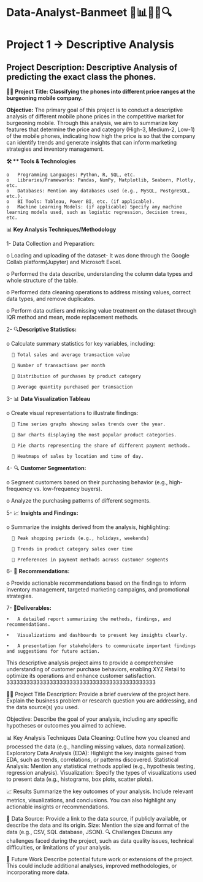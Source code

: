 # Data-Analyst-Banmeet   📂📊🧑‍💻🔍

# Project 1 -> Descriptive Analysis 

## **Project Description**: Descriptive Analysis of predicting the exact class the phones.

🧑‍💻 **Project Title: Classifying the phones into different price ranges at the burgeoning mobile company.**


**Objective:**
The primary goal of this project is to conduct a descriptive analysis of different mobile phone prices in the competitive market for burgeoning mobile. Through this analysis, we aim to summarize key features that determine the price and category (High-3, Medium-2, Low-1) of the mobile phones, indicating how high the price is so that the company can identify trends and generate insights that can inform marketing strategies and inventory management.

**🛠 ** Tools & Technologies**

    o	Programming Languages: Python, R, SQL, etc.
    o	Libraries/Frameworks: Pandas, NumPy, Matplotlib, Seaborn, Plotly, etc.
    o	Databases: Mention any databases used (e.g., MySQL, PostgreSQL, etc.).
    o	BI Tools: Tableau, Power BI, etc. (if applicable).
    o	Machine Learning Models: (if applicable) Specify any machine learning models used, such as logistic regression, decision trees, etc.

📊 **Key Analysis Techniques/Methodology**

1-	Data Collection and Preparation:

   o	Loading and uploading of the dataset- It was done through the Google Collab platform(Jupyter) and Microsoft Excel.

   o	Performed the data describe, understanding  the column data types and whole structure of the table.

   o	Performed data cleaning operations to address missing values, correct data types, and remove duplicates.

   o	Perform data outliers and missing value treatment on the dataset through IQR method and mean, mode replacement methods.



2-	🔍**Descriptive Statistics:**

  o	Calculate summary statistics for key variables, including:

      	Total sales and average transaction value

      	Number of transactions per month

      	Distribution of purchases by product category

      	Average quantity purchased per transaction


3-	📊 **Data Visualization Tableau**

  o	Create visual representations to illustrate findings:

      	Time series graphs showing sales trends over the year.

      	Bar charts displaying the most popular product categories.

      	Pie charts representing the share of different payment methods.

      	Heatmaps of sales by location and time of day.
      



4-	🔍 **Customer Segmentation:**

  o	Segment customers based on their purchasing behavior (e.g., high-frequency vs. low-frequency buyers).

  o	Analyze the purchasing patterns of different segments.


5- 📈 **Insights and Findings:**

  o	Summarize the insights derived from the analysis, highlighting:

      	Peak shopping periods (e.g., holidays, weekends)

      	Trends in product category sales over time

      	Preferences in payment methods across customer segments


6-	🚀 **Recommendations:**

  o	Provide actionable recommendations based on the findings to inform inventory management, targeted marketing campaigns, and promotional strategies.


7- 📂**Deliverables:**

    •	A detailed report summarizing the methods, findings, and recommendations.

    •	Visualizations and dashboards to present key insights clearly.

    •	A presentation for stakeholders to communicate important findings and suggestions for future action.

This descriptive analysis project aims to provide a comprehensive understanding of customer purchase behaviors, enabling XYZ Retail to optimize its operations and enhance customer satisfaction.
333333333333333333333333333333333333333333333

🧑‍💻 Project Title
Description:
Provide a brief overview of the project here. Explain the business problem or research question you are addressing, and the data source(s) you used.

Objective:
Describe the goal of your analysis, including any specific hypotheses or outcomes you aimed to achieve.

📊 Key Analysis Techniques
Data Cleaning: Outline how you cleaned and processed the data (e.g., handling missing values, data normalization).
Exploratory Data Analysis (EDA): Highlight the key insights gained from EDA, such as trends, correlations, or patterns discovered.
Statistical Analysis: Mention any statistical methods applied (e.g., hypothesis testing, regression analysis).
Visualization: Specify the types of visualizations used to present data (e.g., histograms, box plots, scatter plots).


📈 Results
Summarize the key outcomes of your analysis. Include relevant metrics, visualizations, and conclusions. You can also highlight any actionable insights or recommendations.

📂 Data
Source: Provide a link to the data source, if publicly available, or describe the data and its origin.
Size: Mention the size and format of the data (e.g., CSV, SQL database, JSON).
🔍 Challenges
Discuss any challenges faced during the project, such as data quality issues, technical difficulties, or limitations of your analysis.

🚀 Future Work
Describe potential future work or extensions of the project. This could include additional analyses, improved methodologies, or incorporating more data.



